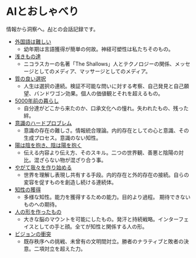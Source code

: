 # AIとおしゃべり

情報から洞察へ。[AI](https://openai.com/research/gpt-4)との会話記録です。

* [外国語は難しい](https://chat.openai.com/share/413f87e1-0c68-469f-9b8e-2128251eaca9)
  * 幼年期は言語獲得が簡単の何故。神経可塑性は私たちそのもの。
* [浅きもの達](https://chat.openai.com/share/44f841f2-1d07-4e80-9029-649c98cb53cf)
  * ニコラスカーの名著「The Shallows」人とテクノロジーの関係、メッセージとしてのメディア、マッサージとしてのメディア。
* [質の良い選択](https://chat.openai.com/share/b0f8237f-11cc-4a6d-963b-e9574f1d75e9)
  * 人生は選択の連続。検証不可能な問いに対する考察、自己発見と自己願望、バンドワゴン効果。個人の価値観とそれを超えるもの。
* [5000年前の暮らし](https://chat.openai.com/share/c65858a2-cef3-463e-a5ff-b0c24bbccd31)
  * 自分達がどこから来たのか、口承文化への憧れ。失われたもの、残った絆。
* [意識のハードプロブレム](https://chat.openai.com/share/500d3b50-4013-45e4-a499-41507fdadb2c)
  * 意識の存在の難しさ。情報統合理論。内的存在としての心と意識、その生成プロセス。意識のない知性。
* [陽は陰を抱き、陰は陽を抱く](https://chat.openai.com/share/38f60252-0942-4439-8cf9-edbc8fc9a437)
  * 伝える内容より伝え方、そのスキル。二つの世界観、善悪と陰陽の対比。混ざらない物が混ざり合う事。
* [やがて我々を作り始める](https://chat.openai.com/share/6d9a26fe-f97c-4609-8042-26ec7367715a)
  * 世界を理解し表現し共有する手段。内的存在と外的存在の接続。自らの変容を促すものを創造し続ける連続体。
* [知性の獲得](https://chat.openai.com/share/b93dfd88-63e0-4ff8-8240-94ae4677546c)
  * 多様な知性。能力を獲得するための能力。目的より過程。 期待できないものへの期待。
* [人の形を作ったもの](https://chat.openai.com/share/d0d6e5fc-421a-4b73-8c16-850db844aae8)
  * 大きな脳のマウントを可能にしたもの。発汗と持続戦略。インターフェイスとしての手と顔。全てが知性と関係する人の形。
* [ビジョンの衝突](https://chat.openai.com/share/217082d5-88bd-44ae-99ac-ca0c2c32c6c5)
  * 既存秩序への挑戦、未曾有の文明間対立。勝者のナラティブと敗者の決意。二項対立を超えた力。
